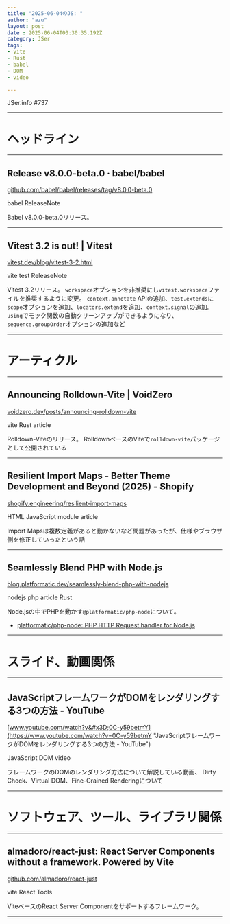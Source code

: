 ```yaml
---
title: "2025-06-04のJS: "
author: "azu"
layout: post
date : 2025-06-04T00:30:35.192Z
category: JSer
tags:
- vite
- Rust
- babel
- DOM
- video

---
```


JSer.info #737

----

<h1 class="site-genre">ヘッドライン</h1>

----

## Release v8.0.0-beta.0 · babel/babel
[github.com/babel/babel/releases/tag/v8.0.0-beta.0](https://github.com/babel/babel/releases/tag/v8.0.0-beta.0 "Release v8.0.0-beta.0 · babel/babel")
<p class="jser-tags jser-tag-icon"><span class="jser-tag">babel</span> <span class="jser-tag">ReleaseNote</span></p>

Babel v8.0.0-beta.0リリース。


----

## Vitest 3.2 is out! | Vitest
[vitest.dev/blog/vitest-3-2.html](https://vitest.dev/blog/vitest-3-2.html "Vitest 3.2 is out! | Vitest")
<p class="jser-tags jser-tag-icon"><span class="jser-tag">vite</span> <span class="jser-tag">test</span> <span class="jser-tag">ReleaseNote</span></p>

Vitest 3.2リリース。
`workspace`オプションを非推奨にし`vitest.workspace`ファイルを推奨するように変更。
`context.annotate` APIの追加、`test.extends`に`scope`オプションを追加、`locators.extend`を追加、`context.signal`の追加。
`using`でモック関数の自動クリーンアップができるようになり、`sequence.groupOrder`オプションの追加など


----
<h1 class="site-genre">アーティクル</h1>

----

## Announcing Rolldown-Vite | VoidZero
[voidzero.dev/posts/announcing-rolldown-vite](https://voidzero.dev/posts/announcing-rolldown-vite "Announcing Rolldown-Vite | VoidZero")
<p class="jser-tags jser-tag-icon"><span class="jser-tag">vite</span> <span class="jser-tag">Rust</span> <span class="jser-tag">article</span></p>

Rolldown-Viteのリリース。
RolldownベースのViteで`rolldown-vite`パッケージとして公開されている


----

## Resilient Import Maps - Better Theme Development and Beyond (2025) - Shopify
[shopify.engineering/resilient-import-maps](https://shopify.engineering/resilient-import-maps "Resilient Import Maps - Better Theme Development and Beyond (2025) - Shopify")
<p class="jser-tags jser-tag-icon"><span class="jser-tag">HTML</span> <span class="jser-tag">JavaScript</span> <span class="jser-tag">module</span> <span class="jser-tag">article</span></p>

Import Mapsは複数定義があると動かないなど問題があったが、仕様やブラウザ側を修正していったという話


----

## Seamlessly Blend PHP with Node.js
[blog.platformatic.dev/seamlessly-blend-php-with-nodejs](https://blog.platformatic.dev/seamlessly-blend-php-with-nodejs "Seamlessly Blend PHP with Node.js")
<p class="jser-tags jser-tag-icon"><span class="jser-tag">nodejs</span> <span class="jser-tag">php</span> <span class="jser-tag">article</span> <span class="jser-tag">Rust</span></p>

Node.jsの中でPHPを動かす`@platformatic/php-node`について。

- [platformatic/php-node: PHP HTTP Request handler for Node.js](https://github.com/platformatic/php-node "platformatic/php-node: PHP HTTP Request handler for Node.js")

----
<h1 class="site-genre">スライド、動画関係</h1>

----

## JavaScriptフレームワークがDOMをレンダリングする3つの方法 - YouTube
[www.youtube.com/watch?v&#x3D;0C-y59betmY](https://www.youtube.com/watch?v=0C-y59betmY "JavaScriptフレームワークがDOMをレンダリングする3つの方法 - YouTube")
<p class="jser-tags jser-tag-icon"><span class="jser-tag">JavaScript</span> <span class="jser-tag">DOM</span> <span class="jser-tag">video</span></p>

フレームワークのDOMのレンダリング方法について解説している動画、
  Dirty Check、Virtual DOM、Fine-Grained Renderingについて


----
<h1 class="site-genre">ソフトウェア、ツール、ライブラリ関係</h1>

----

## almadoro/react-just: React Server Components without a framework. Powered by Vite
[github.com/almadoro/react-just](https://github.com/almadoro/react-just "almadoro/react-just: React Server Components without a framework. Powered by Vite")
<p class="jser-tags jser-tag-icon"><span class="jser-tag">vite</span> <span class="jser-tag">React</span> <span class="jser-tag">Tools</span></p>

ViteベースのReact Server Componentをサポートするフレームワーク。


----
